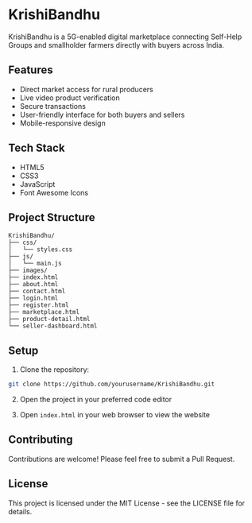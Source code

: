 # KrishiBandhu

KrishiBandhu is a 5G-enabled digital marketplace connecting Self-Help Groups and smallholder farmers directly with buyers across India.

## Features

- Direct market access for rural producers
- Live video product verification
- Secure transactions
- User-friendly interface for both buyers and sellers
- Mobile-responsive design

## Tech Stack

- HTML5
- CSS3
- JavaScript
- Font Awesome Icons

## Project Structure

```
KrishiBandhu/
├── css/
│   └── styles.css
├── js/
│   └── main.js
├── images/
├── index.html
├── about.html
├── contact.html
├── login.html
├── register.html
├── marketplace.html
├── product-detail.html
└── seller-dashboard.html
```

## Setup

1. Clone the repository:
```bash
git clone https://github.com/yourusername/KrishiBandhu.git
```

2. Open the project in your preferred code editor

3. Open `index.html` in your web browser to view the website

## Contributing

Contributions are welcome! Please feel free to submit a Pull Request.

## License

This project is licensed under the MIT License - see the LICENSE file for details. 